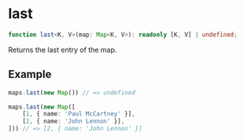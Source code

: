 # last

```ts
function last<K, V>(map: Map<K, V>): readonly [K, V] | undefined;
```

Returns the last entry of the map.

## Example

```ts
maps.last(new Map()) // => undefined
```

```ts
maps.last(new Map([
    [1, { name: 'Paul McCartney' }],
    [2, { name: 'John Lennon' }],
])) // => [2, { name: 'John Lennon' }]
```
